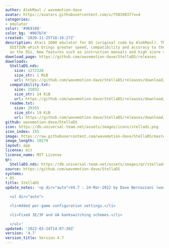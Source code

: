 ```yaml
---
author: AlekMaul / wavemotion-dave
avatar: https://avatars.githubusercontent.com/u/75039837?v=4
categories:
- emulator
color: '#969188'
color_bg: '#807b74'
created: '2020-11-25T18:16:27Z'
description: Atari 2600 emulator for DS (original code by AlekMaul). This is the PHOENIX
  EDITION which brings greater speed, compatibility and accuracy to the emulation
  on the DSi. New features such as instruction manuals and high score support included!
download_page: https://github.com/wavemotion-dave/StellaDS/releases
downloads:
  StellaDS.nds:
    size: 1272320
    size_str: 1 MiB
    url: https://github.com/wavemotion-dave/StellaDS/releases/download/4.7/StellaDS.nds
  compatibility.txt:
    size: 25032
    size_str: 24 KiB
    url: https://github.com/wavemotion-dave/StellaDS/releases/download/4.7/compatibility.txt
  readme.txt:
    size: 20355
    size_str: 19 KiB
    url: https://github.com/wavemotion-dave/StellaDS/releases/download/4.7/readme.txt
github: wavemotion-dave/StellaDS
icon: https://db.universal-team.net/assets/images/icons/stellads.png
icon_index: 155
image: https://raw.githubusercontent.com/wavemotion-dave/StellaDS/master/arm9/gfx/bgTop.png
image_length: 10279
layout: app
license: mit
license_name: MIT License
qr:
  StellaDS.nds: https://db.universal-team.net/assets/images/qr/stellads-nds.png
source: https://github.com/wavemotion-dave/StellaDS
systems:
- DS
title: StellaDS
update_notes: '<p dir="auto">V4.7 : 24-Mar-2022 by Dave Bernazzani (wavemotion)</p>

  <ul dir="auto">

  <li>Added per-game configuration settings.</li>

  <li>Fixed 3E/3F and UA bankswitching schemes.</li>

  </ul>'
updated: '2022-03-24T14:07:30Z'
version: '4.7'
version_title: Version 4.7
---
```


